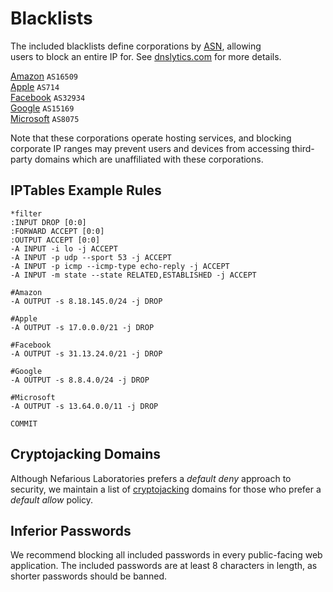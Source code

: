 Blacklists
==========

The included blacklists define corporations by [ASN](https://en.wikipedia.org/wiki/Autonomous_system_%28Internet%29), allowing  
users to block an entire IP for. See [dnslytics.com](https://dnslytics.com/bgp/as32934) for more details.

[Amazon](https://github.com/neflabs/blacklists/corporations/amazon) `AS16509`  
[Apple](https://github.com/neflabs/blacklists/corporations/apple) `AS714`  
[Facebook](https://github.com/neflabs/blacklists/corporations/facebook) `AS32934`  
[Google](https://github.com/neflabs/blacklists/corporations/google) `AS15169`  
[Microsoft](https://github.com/neflabs/blacklists/corporations/microsoft) `AS8075`  

Note that these corporations operate hosting services, and blocking corporate IP ranges may prevent users and devices from accessing third-party domains which are unaffiliated with these corporations.

## IPTables Example Rules

```
*filter
:INPUT DROP [0:0]
:FORWARD ACCEPT [0:0]
:OUTPUT ACCEPT [0:0]
-A INPUT -i lo -j ACCEPT
-A INPUT -p udp --sport 53 -j ACCEPT
-A INPUT -p icmp --icmp-type echo-reply -j ACCEPT
-A INPUT -m state --state RELATED,ESTABLISHED -j ACCEPT
    
#Amazon
-A OUTPUT -s 8.18.145.0/24 -j DROP

#Apple
-A OUTPUT -s 17.0.0.0/21 -j DROP

#Facebook
-A OUTPUT -s 31.13.24.0/21 -j DROP

#Google
-A OUTPUT -s 8.8.4.0/24 -j DROP

#Microsoft
-A OUTPUT -s 13.64.0.0/11 -j DROP

COMMIT
```

## Cryptojacking Domains

Although Nefarious Laboratories prefers a *default deny* approach to security, we maintain a list of [cryptojacking](https://en.wikipedia.org/wiki/Cryptocurrency#Criticism) domains for those who prefer a *default allow* policy.

## Inferior Passwords

We recommend blocking all included passwords in every public-facing web application. The included passwords are at least 8 characters in length, as shorter passwords should be banned.
